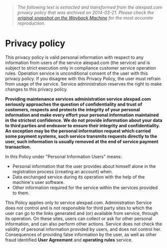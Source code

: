 > *The following text is extracted and transformed from the alexpad.com privacy policy that was archived on 2014-03-21. Please check the [original snapshot on the Wayback Machine](https://web.archive.org/web/20140321044310id_/http%3A//alexpad.com/privacy) for the most accurate reproduction.*

# Privacy policy

This privacy policy is valid personal information with respect to any information from users of the service alexpad.com (the service) and is subject to strict execution only in compliance customer service operation rules. Operation service is unconditional consent of the user with this privacy policy. If you disagree with this Privacy Policy, the user must refrain from usage of the service. Service administration reserves the right to make changes to this privacy policy. 

**Providing maintenance services administration service alexpad.com seriously approaches the question of confidentiality and trust of customers, respects and protects the integrity of your personal information and make every effort your personal information maintained in the strictest confidence. We do not provide information about your data to third parties and endeavor to ensure their integrity and confidentiality. An exception may be the personal information request which carried some payment systems, such service transmits requests directly to the user, such information is usually removed at the end of service payment transaction.**

In this Policy under "Personal Information Users" means: 

  * Personal information that the user provides about himself alone in the registration process (creating an account) when. 
  * Data exchanged service during its operation with the help of the machine's user software. 
  * Other information required for the service within the services provided to them. 



This Policy applies only to service alexpad.com. Administration Service does not control and is not responsible for third party sites to which the user can go to the links generated and (or) available from service, through its operation. On these sites, users can collect or ask for other personal information, and can also perform other actions. Service does not check the validity of personal information provided by users, and does not control her. Consequences of providing false information by the user, as well as other fraud identified **User Agreement** and **operating rules** service. 
